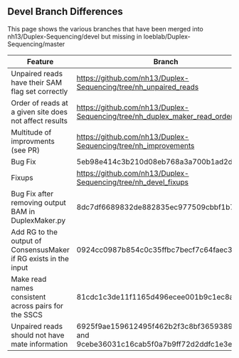 ## Devel Branch Differences

This page shows the various branches that have been merged into nh13/Duplex-Sequencing/devel but missing in loeblab/Duplex-Sequencing/master

| Feature | Branch | Pull Request |
| -------- | ------ | ------------ |
| Unpaired reads have their SAM flag set correctly | https://github.com/nh13/Duplex-Sequencing/tree/nh_unpaired_reads | https://github.com/loeblab/Duplex-Sequencing/pull/37 |
| Order of reads at a given site does not affect results | https://github.com/nh13/Duplex-Sequencing/tree/nh_duplex_maker_read_order | https://github.com/loeblab/Duplex-Sequencing/pull/36 |
| Multitude of improvments (see PR) | https://github.com/nh13/Duplex-Sequencing/tree/nh_improvements | https://github.com/loeblab/Duplex-Sequencing/pull/35 |
| Bug Fix | 5eb98e414c3b210d08eb768a3a700b1ad2de8194 | Not submitted |
| Fixups | https://github.com/nh13/Duplex-Sequencing/tree/nh_devel_fixups | Not submitted |
| Bug Fix after removing output BAM in DuplexMaker.py | 8dc7df6689832de882835ec977509cbbf1b7ec35 | Not submitted |
| Add RG to the output of ConsensusMaker if RG exists in the input | 0924cc0987b854c0c35ffbc7becf7c64faec3d61 | Not submitted |
| Make read names consistent across pairs for the SSCS | 81cdc1c3de11f1165d496ecee001b9c1ec8ad8bf | Not submitted |
| Unpaired reads should not have mate information | 6925f9ae159612495f462b2f3c8bf3659389bc08 and 9cebe36031c16cab5f0a7b9ff72d2ddfc1e3ea0b | Not submitted |

